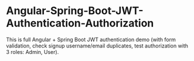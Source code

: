 ﻿# Angular-Spring-Boot-JWT-Authentication-Authorization



This is full Angular + Spring Boot JWT authentication demo 
(with form validation, check signup username/email duplicates, test authorization with 3 roles: Admin, User).
